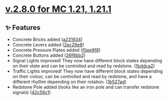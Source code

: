 # [v.2.8.0 for MC 1.21, 1.21.1](https://github.com/XxRexRaptorxX/CityCraft/compare/v.2.8.0-dev1...v.2.8.0-dev15)

## ✨ Features

- Concrete Bricks added ([a231634](https://github.com/XxRexRaptorxX/CityCraft/commit/a23163476f5727b8cdceb330901e455f018c0a7c))
- Concrete Levers added ([2ec29e8](https://github.com/XxRexRaptorxX/CityCraft/commit/2ec29e878d6a52196b6d411dbd3ee2240b33439e))
- Concrete Pressure Plates added ([f0ee9f8](https://github.com/XxRexRaptorxX/CityCraft/commit/f0ee9f8f8bfa47e3e0e1260a727d1f42df540b66))
- Concrete Buttons added ([26f6bb2](https://github.com/XxRexRaptorxX/CityCraft/commit/26f6bb22dc84ee1fa99e7f02b704ed589ec00993))
- Signal Lights improved! They now have different block states depending on their state and can be controlled and read by redstone. ([1bddca2](https://github.com/XxRexRaptorxX/CityCraft/commit/1bddca234f0ba1c6bbae17ce992d7ac4d8afb0d9))
- Traffic Lights improved! They now have different block states depending on their colour, can be controlled and read by redstone, and have a different rhythm depending on their rotation. ([1b527ad](https://github.com/XxRexRaptorxX/CityCraft/commit/1b527adc2c92d3a15a52c0b53ada6c3be80aa2d2))
- Redstone Pole added (looks like an iron pole and can transfer redstone signals) ([42c59c1](https://github.com/XxRexRaptorxX/CityCraft/commit/42c59c1e9fc9bc0d260161616b80b51ff8789e63))

